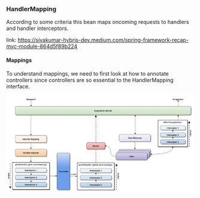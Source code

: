 ### HandlerMapping

According to some criteria this bean maps oncoming requests to handlers and handler interceptors.

link: https://sivakumar-hybris-dev.medium.com/spring-framework-recap-mvc-module-864d5f89b224

#### Mappings

To understand mappings, we need to first look at how to annotate controllers since controllers are so essential
to the HandlerMapping interface.

![Handler Mapping.webp](Handler%20Mapping.webp)


